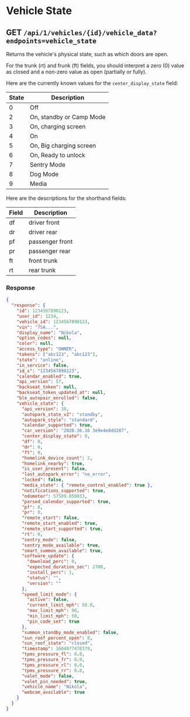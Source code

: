 # Vehicle State

## GET `/api/1/vehicles/{id}/vehicle_data?endpoints=vehicle_state`

Returns the vehicle's physical state, such as which doors are open.

For the trunk (rt) and frunk (ft) fields, you should interpret a zero (0) value as closed and a non-zero value as open (partially or fully).

Here are the currently known values for the `center_display_state` field:

| State | Description              |
| ----- | ------------------------ |
| 0     | Off                      |
| 2     | On, standby or Camp Mode |
| 3     | On, charging screen      |
| 4     | On                       |
| 5     | On, Big charging screen  |
| 6     | On, Ready to unlock      |
| 7     | Sentry Mode              |
| 8     | Dog Mode                 |
| 9     | Media                    |

Here are the descriptions for the shorthand fields:

| Field | Description     |
| ----- | --------------- |
| df    | driver front    |
| dr    | driver rear     |
| pf    | passenger front |
| pr    | passenger rear  |
| ft    | front trunk     |
| rt    | rear trunk      |

### Response

```json
{
  "response": {
    "id": 1234567890123,
    "user_id": 1234,
    "vehicle_id": 1234567890123,
    "vin": "7SA...",
    "display_name": "Nikola",
    "option_codes": null,
    "color": null,
    "access_type": "OWNER",
    "tokens": ["abc123", "abc123"],
    "state": "online",
    "in_service": false,
    "id_s": "1234567890123",
    "calendar_enabled": true,
    "api_version": 57,
    "backseat_token": null,
    "backseat_token_updated_at": null,
    "ble_autopair_enrolled": false,
    "vehicle_state": {
      "api_version": 10,
      "autopark_state_v2": "standby",
      "autopark_style": "standard",
      "calendar_supported": true,
      "car_version": "2020.36.16 3e9e4e8dd287",
      "center_display_state": 0,
      "df": 0,
      "dr": 0,
      "ft": 0,
      "homelink_device_count": 2,
      "homelink_nearby": true,
      "is_user_present": false,
      "last_autopark_error": "no_error",
      "locked": false,
      "media_state": { "remote_control_enabled": true },
      "notifications_supported": true,
      "odometer": 57509.856033,
      "parsed_calendar_supported": true,
      "pf": 0,
      "pr": 0,
      "remote_start": false,
      "remote_start_enabled": true,
      "remote_start_supported": true,
      "rt": 0,
      "sentry_mode": false,
      "sentry_mode_available": true,
      "smart_summon_available": true,
      "software_update": {
        "download_perc": 0,
        "expected_duration_sec": 2700,
        "install_perc": 1,
        "status": "",
        "version": ""
      },
      "speed_limit_mode": {
        "active": false,
        "current_limit_mph": 50.0,
        "max_limit_mph": 90,
        "min_limit_mph": 50,
        "pin_code_set": true
      },
      "summon_standby_mode_enabled": false,
      "sun_roof_percent_open": 0,
      "sun_roof_state": "closed",
      "timestamp": 1604977470379,
      "tpms_pressure_fl": 0.0,
      "tpms_pressure_fr": 0.0,
      "tpms_pressure_rl": 0.0,
      "tpms_pressure_rr": 0.0,
      "valet_mode": false,
      "valet_pin_needed": true,
      "vehicle_name": "Nikola",
      "webcam_available": true
    }
  }
}
```

